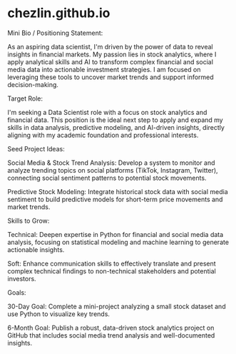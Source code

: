 # chezlin.github.io
Mini Bio / Positioning Statement:

As an aspiring data scientist, I'm driven by the power of data to reveal insights in financial markets. My passion lies in stock analytics, where I apply analytical skills and AI to transform complex financial and social media data into actionable investment strategies. I am focused on leveraging these tools to uncover market trends and support informed decision-making.

Target Role:

I'm seeking a Data Scientist role with a focus on stock analytics and financial data. This position is the ideal next step to apply and expand my skills in data analysis, predictive modeling, and AI-driven insights, directly aligning with my academic foundation and professional interests.

Seed Project Ideas:

Social Media & Stock Trend Analysis: Develop a system to monitor and analyze trending topics on social platforms (TikTok, Instagram, Twitter), connecting social sentiment patterns to potential stock movements.

Predictive Stock Modeling: Integrate historical stock data with social media sentiment to build predictive models for short-term price movements and market trends.

Skills to Grow:

Technical: Deepen expertise in Python for financial and social media data analysis, focusing on statistical modeling and machine learning to generate actionable insights.

Soft: Enhance communication skills to effectively translate and present complex technical findings to non-technical stakeholders and potential investors.

Goals:

30-Day Goal: Complete a mini-project analyzing a small stock dataset and use Python to visualize key trends.

6-Month Goal: Publish a robust, data-driven stock analytics project on GitHub that includes social media trend analysis and well-documented insights.


